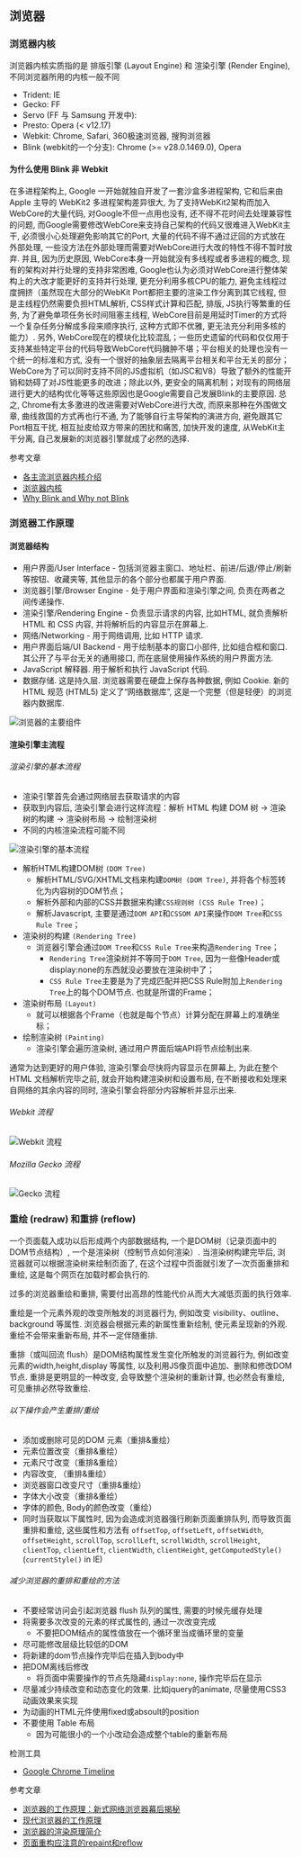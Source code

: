 <!-- title: 前端开发 - 基础知识@浏览器 -->
<!-- author: <David Jones qowera@qq.com> -->
<!-- date: 2015-05-15 08:50:16 -->
<!-- category: 前端 -->
<!-- tag: 基础知识 -->

## 浏览器

### 浏览器内核

浏览器内核实质指的是 排版引擎 (Layout Engine) 和 渲染引擎 (Render Engine), 不同浏览器所用的内核一般不同

- Trident: IE
- Gecko: FF
- Servo (FF 与 Samsung 开发中):
- Presto: Opera (< v12.17)
- Webkit: Chrome, Safari, 360极速浏览器, 搜狗浏览器
- Blink (webkit的一个分支): Chrome (>= v28.0.1469.0), Opera

#### 为什么使用 Blink 非 Webkit

在多进程架构上, Google 一开始就独自开发了一套沙盒多进程架构, 它和后来由 Apple 主导的 WebKit2 多进程架构差异很大, 为了支持WebKit2架构而加入WebCore的大量代码, 对Google不但一点用也没有, 还不得不花时间去处理兼容性的问题, 而Google需要修改WebCore来支持自己架构的代码又很难进入WebKit主干, 必须很小心处理避免影响其它的Port, 大量的代码不得不通过迂回的方式放在外部处理, 一些没方法在外部处理而需要对WebCore进行大改的特性不得不暂时放弃.
并且, 因为历史原因, WebCore本身一开始就没有多线程或者多进程的概念, 现有的架构对并行处理的支持非常困难, Google也认为必须对WebCore进行整体架构上的大改才能更好的支持并行处理, 更充分利用多核CPU的能力, 避免主线程过度拥挤（虽然现在大部分的WebKit Port都把主要的渲染工作分离到其它线程, 但是主线程仍然需要负担HTML解析, CSS样式计算和匹配, 排版, JS执行等繁重的任务, 为了避免单项任务长时间阻塞主线程, WebCore目前是用延时Timer的方式将一个复杂任务分解成多段来顺序执行, 这种方式即不优雅, 更无法充分利用多核的能力）.
另外, WebCore现在的模块化比较混乱；一些历史遗留的代码和仅仅用于支持某些特定平台的代码导致WebCore代码臃肿不堪；平台相关的处理也没有一个统一的标准和方式, 没有一个很好的抽象层去隔离平台相关和平台无关的部分；WebCore为了可以同时支持不同的JS虚拟机（如JSC和V8）导致了额外的性能开销和妨碍了对JS性能更多的改进；除此以外, 更安全的隔离机制；对现有的网络层进行更大的结构优化等等这些原因也是Google需要自己发展Blink的主要原因.
总之, Chrome有太多激进的改进需要对WebCore进行大改, 而原来那种在外围做文章, 曲线救国的方式再也行不通, 为了能够自行主导架构的演进方向, 避免跟其它Port相互干扰, 相互扯皮给双方带来的困扰和痛苦, 加快开发的速度, 从WebKit主干分离, 自己发展新的浏览器引擎就成了必然的选择.

参考文章

- [各主流浏览器内核介绍](http://www.cnblogs.com/vajoy/p/3735553.html)
- [浏览器内核](http://baike.baidu.com/view/1369399.htm)
- [Why Blink and Why not Blink](http://blog.csdn.net/rogeryi/article/details/8759199)


### 浏览器工作原理

#### 浏览器结构

- 用户界面/User Interface - 包括浏览器主窗口、地址栏、前进/后退/停止/刷新等按钮、收藏夹等, 其他显示的各个部分也都属于用户界面.
- 浏览器引擎/Browser Engine - 处于用户界面和渲染引擎之间, 负责在两者之间传递操作.
- 渲染引擎/Rendering Engine - 负责显示请求的内容, 比如HTML, 就负责解析 HTML 和 CSS 内容, 并将解析后的内容显示在屏幕上.
- 网络/Networking - 用于网络调用, 比如 HTTP 请求.
- 用户界面后端/UI Backend - 用于绘制基本的窗口小部件, 比如组合框和窗口. 其公开了与平台无关的通用接口, 而在底层使用操作系统的用户界面方法.
- JavaScript 解释器. 用于解析和执行 JavaScript 代码.
- 数据存储. 这是持久层. 浏览器需要在硬盘上保存各种数据, 例如 Cookie. 新的 HTML 规范 (HTML5) 定义了“网络数据库”, 这是一个完整（但是轻便）的浏览器内数据库.

![浏览器的主要组件](http://feit.topming.com/wp-content/uploads/2014/08/Browser-components.png)

#### 渲染引擎主流程

###### 渲染引擎的基本流程

- 渲染引擎首先会通过网络层去获取请求的内容
- 获取到内容后, 渲染引擎会进行这样流程：解析 HTML 构建 DOM 树 -> 渲染树的构建 -> 渲染树布局 -> 绘制渲染树
- 不同的内核渲染流程可能不同

![渲染引擎的基本流程](http://feit.topming.com/wp-content/uploads/2014/08/flow.png)

- 解析HTML构建DOM树 `(DOM Tree)`
  - 解析HTML/SVG/XHTML文档来构建`DOM树 (DOM Tree)`, 并将各个标签转化为内容树的DOM节点；
  - 解析外部和内部的CSS并数据来构建`CSS规则树 (CSS Rule Tree)`；
  - 解析Javascript, 主要是通过`DOM API`和`CSSOM API`来操作`DOM Tree`和`CSS Rule Tree`；
- 渲染树的构建 `(Rendering Tree)`
  - 浏览器引擎会通过`DOM Tree`和`CSS Rule Tree`来构造`Rendering Tree`；
    - `Rendering Tree`渲染树并不等同于`DOM Tree`, 因为一些像Header或display:none的东西就没必要放在渲染树中了；
    - `CSS Rule Tree`主要是为了完成匹配并把CSS Rule附加上`Rendering Tree`上的每个DOM节点. 也就是所谓的Frame；
- 渲染树布局 `(Layout)`
  - 就可以根据各个Frame（也就是每个节点）计算分配在屏幕上的准确坐标；
- 绘制渲染树 `(Painting)`
  - 渲染引擎会遍历渲染树, 通过用户界面后端API将节点绘制出来.

通常为达到更好的用户体验, 渲染引擎会尽快将内容显示在屏幕上, 为此在整个 HTML 文档解析完毕之前, 就会开始构建渲染树和设置布局, 在不断接收和处理来自网络的其余内容的同时, 渲染引擎会将部分内容解析并显示出来.

###### Webkit 流程
![Webkit 流程](http://feit.topming.com/wp-content/uploads/2014/08/wekit-main-flow.png)

###### Mozilla Gecko 流程
![Gecko 流程](http://feit.topming.com/wp-content/uploads/2014/08/gecko-main-flow.png)


### 重绘 (redraw) 和重排 (reflow)

一个页面载入成功以后形成两个内部数据结构, 一个是DOM树（记录页面中的DOM节点结构）, 一个是渲染树（控制节点如何渲染）. 当渲染树构建完毕后, 浏览器就可以根据渲染树来绘制页面了, 在这个过程中页面就引发了一次页面重排和重绘, 这是每个网页在加载时都会执行的.

过多的浏览器重绘和重排, 需要付出高昂的性能代价从而大大减低页面的执行效率.

重绘是一个元素外观的改变所触发的浏览器行为, 例如改变 visibility、outline、background 等属性. 浏览器会根据元素的新属性重新绘制, 使元素呈现新的外观. 重绘不会带来重新布局, 并不一定伴随重排.

重排（或叫回流 flush）是DOM结构属性发生变化所触发的浏览器行为, 例如改变元素的width,height,display 等属性, 以及利用JS像页面中追加、删除和修改DOM节点. 重排是更明显的一种改变, 会导致整个渲染树的重新计算, 也必然会有重绘, 可见重排必然导致重绘.

###### 以下操作会产生重排/重绘

- 添加或删除可见的DOM 元素（重排&重绘）
- 元素位置改变（重排&重绘）
- 元素尺寸改变（重排&重绘）
- 内容改变, （重排&重绘）
- 浏览器窗口改变尺寸（重排&重绘）
- 字体大小改变（重排&重绘）
- 字体的颜色, Body的颜色改变（重绘）
- 同时当获取以下属性时, 因为会造成浏览器强行刷新页面重排队列, 而导致页面重排和重绘, 这些属性和方法有 `offsetTop`, `offsetLeft`, `offsetWidth`, `offsetHeight`, `scrollTop`, `scrollLeft`, `scrollWidth`, `scrollHeight`, `clientTop`, `clientLeft`, `clientWidth`, `clientHeight`, `getComputedStyle()` (`currentStyle()` in IE)

###### 减少浏览器的重排和重绘的方法

- 不要经常访问会引起浏览器 flush 队列的属性, 需要的时候先缓存处理
- 将需要多次改变的元素的样式属性的, 通过一次改变完成
  - 不要把DOM结点的属性值放在一个循环里当成循环里的变量
- 尽可能修改层级比较低的DOM
- 将新建的dom节点操作完毕后在插入到body中
- 把DOM离线后修改
  - 将页面中需要操作的节点先隐藏`display:none`, 操作完毕后在显示
- 尽量减少持续改变和动态变化的效果. 比如jquery的animate, 尽量使用CSS3动画效果来实现
- 为动画的HTML元件使用fixed或absoult的position
- 不要使用 Table 布局
  - 因为可能很小的一个小改动会造成整个table的重新布局

检测工具

- [Google Chrome Timeline](http://addyosmani.com/blog/performance-optimisation-with-timeline-profiles/)

参考文章

- [浏览器的工作原理：新式网络浏览器幕后揭秘](http://www.html5rocks.com/zh/tutorials/internals/howbrowserswork/)
- [现代浏览器的工作原理](http://feit.topming.com/how-modern-web-browsers-work/)
- [浏览器的渲染原理简介](http://coolshell.cn/articles/9666.html)
- [页面重构应注意的repaint和reflow](http://www.aliued.cn/2012/11/12/%E6%B5%8F%E8%A7%88%E5%99%A8%E7%9A%84%E9%87%8D%E7%BB%98repaints%E4%B8%8E%E9%87%8D%E6%8E%92reflows.html)
